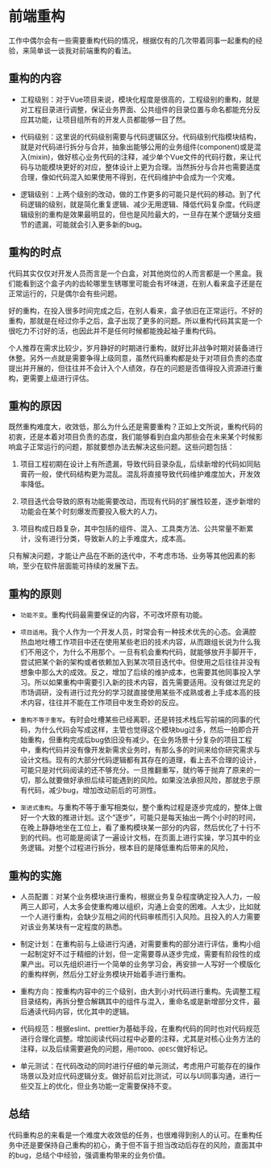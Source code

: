 # 前端重构

工作中偶尔会有一些需要重构代码的情况，根据仅有的几次带着同事一起重构的经验，来简单谈一谈我对前端重构的看法。

## 重构的内容

- 工程级别：对于Vue项目来说，模块化程度是很高的，工程级别的重构，就是对工程目录进行调整，保证业务界面、公共组件的目录位置与命名都能充分反应其功能，让项目组所有的开发人员都能够一目了然。

- 代码级别：这里说的代码级别需要与代码逻辑区分。代码级别代指模块结构，就是对代码进行拆分与合并，抽象出能够公用的业务组件(component)或是混入(mixin)，做好核心业务代码的注释，减少单个Vue文件的代码行数，来让代码与功能模块更好的对应，整体设计上更为合理。当然拆分与合并也需要适度合理，像如代码混入如果使用不得到，在代码维护中会成为一个灾难。

- 逻辑级别：上两个级别的改动，做的工作更多的可能只是代码的移动。到了代码逻辑的级别，就是简化重复逻辑、减少无用逻辑、降低代码复杂度。代码逻辑级别的重构是效果最明显的，但也是风险最大的，一旦存在某个逻辑分支细节的遗漏，可能就会引入更多新的bug。

## 重构的时点

代码其实仅仅对开发人员而言是一个白盒，对其他岗位的人而言都是一个黑盒。我们能看到这个盒子内的齿轮哪里生锈哪里可能会有坏味道，在别人看来盒子还是在正常运行的，只是偶尔会有些问题。

好的重构，在投入很多时间完成之后，在别人看来，盒子依旧在正常运行。不好的重构，那就是在经过你手之后，盒子出现了更多的问题。所以重构代码其实是一个很吃力不讨好的活，也因此并不是任何时候都能挽起袖子重构代码。

个人推荐在需求比较少，岁月静好的时期进行重构，就好比非战争时期对装备进行休整。另外一点就是需要争得上级同意，虽然代码重构都是处于对项目负责的态度提出并开展的，但往往并不会计入个人绩效，存在的问题是否值得投入资源进行重构，更需要上级进行评估。

## 重构的原因

既然重构难度大，收效低，那么为什么还是需要重构？正如上文所说，重构代码的初衷，还是本着对项目负责的态度，我们能够看到白盒内那些会在未来某个时候影响盒子正常运行的问题，那就要想办法去解决这些问题。这些问题包括：

1. 项目工程初期在设计上有所遗漏，导致代码目录杂乱，后续新增的代码如同贴膏药一般，使代码结构更为混乱。混乱将直接导致代码维护难度加大，开发效率降低。

2. 项目迭代会导致的原有功能需要改动，而现有代码的扩展性较差，逐步新增的功能会在某个时刻爆发而要投入极大的人力。

3. 项目构成日趋复杂，其中包括的组件、混入、工具类方法、公共常量不断累计，没有进行分类，导致新人的上手难度大，成本高。

只有解决问题，才能让产品在不断的迭代中，不考虑市场、业务等其他因素的影响，至少在软件层面能可持续的发展下去。

## 重构的原则

* ``功能不变``。重构代码最需要保证的内容，不可改坏原有功能。

* ``项目适用``。我个人作为一个开发人员，时常会有一种技术优先的心态。会满腔热血地吐槽工作项目中还在使用某些老旧的技术内容，从而跟组长说为什么我们不用这个，为什么不用那个。一旦有机会重构代码，就能够放开手脚开干，尝试把某个新的架构或者依赖加入到某次项目迭代中。但使用之后往往并没有想象中那么大的成效。反之，增加了后续的维护成本，也需要其他同事投入学习。所以如果重构中需要引入新的技术内容，首先需要适用。没有做过充足的市场调研，没有进行过充分的学习就直接使用某些不成熟或者上手成本高的技术内容，往往并不能在工作项目中发生奇妙的反应。

* ``重构不等于重写``。有时会吐槽某些已经离职，还是转技术栈后写前端的同事的代码，为什么代码会写成这样，主管也觉得这个模块bug过多，然后一拍即合开始重构，但重构完成后bug依旧没有减少。在业务场景十分复杂的项目工程中，重构代码并没有像开发新需求业务时，有那么多的时间来给你研究需求与设计文档。现有的大部分代码逻辑都有其存在的道理，看上去不合理的设计，可能只是对代码阅读的还不够充分。一旦推翻重写，就约等于抛弃了原来的一切，那么就要做好承担后续可能遇到的风险。如果没法承担风险，那就忠于原有代码，减少bug，增加改动前后的可测性。

* ``渐进式重构``。与重构不等于重写相类似，整个重构过程是逐步完成的，整体上做好一个大致的推进计划。这个“逐步”，可能只是每天抽出一两个小时的时间，在晚上静静地坐在工位上，看了重构模块某一部分的内容，然后优化了十行不到的代码。也可能是阅读了一遍设计文档，在页面上进行实操，学习其中的业务逻辑。对整个过程进行拆分，根本目的是降低重构后带来的风险，

## 重构的实施

* 人员配置：对某个业务模块进行重构，根据业务复杂程度确定投入人力，一般两三人即可，人太多会使重构难以组织，沟通上会变的困难。人太少，比如就一个人进行重构，会缺少互相之间的代码审核而引入风险。且投入的人力需要对该业务某块有一定程度的熟悉。

* 制定计划：在重构前与上级进行沟通，对需要重构的部分进行评估，重构小组一起制定好不过于精细的计划，但一定需要尊从逐步完成，需要有阶段性的成果产出。可以先组织进行一个简单的业务学习会，再安排一人写好一个模版化的重构样例，然后分工好业务模块开始着手进行重构。

* 重构方向：按重构内容中的三个级别，由大到小对代码进行重构。先调整工程目录结构，再拆分整合解耦其中的组件与混入，重命名或是新增部分文件，最后通读代码内容，优化其中的逻辑。

* 代码规范：根据eslint、prettier为基础手段，在重构代码的同时也对代码规范进行合理化调整。增加阅读代码过程中必要的注释，尤其是对核心业务方法的注释，以及后续需要避免的问题，用``@TODO``、``@DESC``做好标记。

* 单元测试：在代码改动的同时进行仔细的单元测试，考虑用户可能存在的操作场景以及对应代码逻辑分支。做好前后对比测试，可以与UI同事沟通，进行一些交互上的优化，但业务功能一定需要保持不变。

## 总结

代码重构总的来看是一个难度大收效低的任务，也很难得到别人的认可。在重构任务中还是要保持自己重构的初心，勇于但不盲于担当改动后存在的风险，直面其中的bug，总结个中经验，强调重构带来的业务价值。